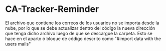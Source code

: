 # CA-Tracker-Reminder
El archivo que contiene los correos de los usuarios no se importa desde la nube, por lo que se debe actualizar dentro del código la nueva dirección que tenga dicho archivo luego de que se descargue la carpeta. Esto se hace en el aparto ó bloque de código descrito como "#import data with the users mails"
